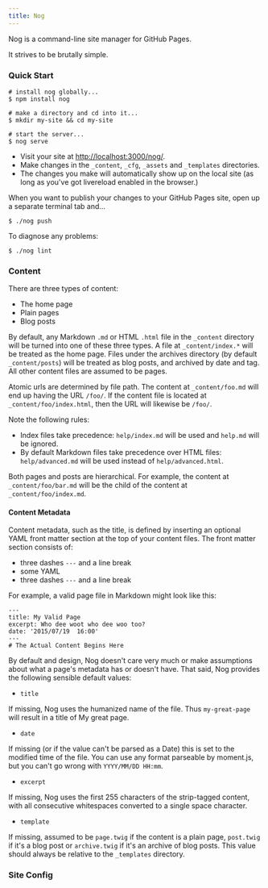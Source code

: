 ```yaml
---
title: Nog
---
```


Nog is a command-line site manager for GitHub Pages.

It strives to be brutally simple.


### Quick Start


```
# install nog globally...
$ npm install nog

# make a directory and cd into it...
$ mkdir my-site && cd my-site

# start the server...
$ nog serve
```
- Visit your site at <http://localhost:3000/nog/>.
- Make changes in the `_content`, `_cfg`, `_assets` and `_templates` directories.
- The changes you make will automatically show up on the local site (as long as you've got livereload enabled in the browser.)

When you want to publish your changes to your GitHub Pages site, open up a separate terminal tab and...

```
$ ./nog push
```

To diagnose any problems:

```
$ ./nog lint
```

### Content

There are three types of content:

 - The home page
 - Plain pages
 - Blog posts

By default, any Markdown `.md` or HTML `.html` file in the `_content` directory will be turned into one of these three types. A file at `_content/index.*` will be treated as the home page. Files under the archives directory (by default `_content/posts`) will be treated as blog posts, and archived by date and tag. All other content files are assumed to be pages.

Atomic urls are determined by file path.  The content at `_content/foo.md` will end up having the URL `/foo/`. If the content file is located at `_content/foo/index.html`, then the URL will likewise be `/foo/`.

Note the following rules:

 - Index files take precedence: `help/index.md` will be used and `help.md` will be ignored.
 - By default Markdown files take precedence over HTML files: `help/advanced.md` will be used instead of `help/advanced.html`.

Both pages and posts are hierarchical. For example, the content at `_content/foo/bar.md` will be the child of the content at `_content/foo/index.md`.


#### Content Metadata

Content metadata, such as the title, is defined by inserting an optional YAML front matter section at the top of your content  files. The front matter section consists of:

 - three dashes `---` and a line break
 - some YAML
 - three dashes `---` and a line break

For example, a valid page file in Markdown might look like this:

```
---
title: My Valid Page
excerpt: Who dee woot who dee woo too?
date: '2015/07/19  16:00'
---
# The Actual Content Begins Here
```

By default and design, Nog doesn't care very much or make assumptions about what a page's metadata has or doesn't have. That said, Nog provides the following sensible default values:

 - `title`

 If missing, Nog uses the humanized name of the file. Thus `my-great-page` will result in a title of My great page.

 - `date`

 If missing (or if the value can't be parsed as a Date) this is set to the modified time of the file. You can use any  format parseable by moment.js, but you can't go wrong with `YYYY/MM/DD HH:mm`.

 - `excerpt`

 If missing, Nog uses the first 255 characters of the strip-tagged content, with all consecutive whitespaces converted to a single space character.

 - `template`

 If missing, assumed to be `page.twig` if the content is a plain page, `post.twig` if it's a blog post or `archive.twig` if it's an archive of blog posts. This value should always be relative to the `_templates` directory.

### Site Config
